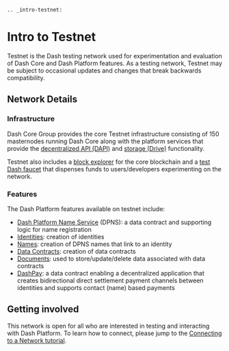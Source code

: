 ```{eval-rst}
.. _intro-testnet:
```

# Intro to Testnet

Testnet is the Dash testing network used for experimentation and evaluation of Dash Core and Dash Platform features. As a testing network, Testnet may be subject to occasional updates and changes that break backwards compatibility.

## Network Details

### Infrastructure

Dash Core Group provides the core Testnet infrastructure consisting of 150 masternodes running Dash Core along with the platform services that provide the [decentralized API (DAPI)](../explanations/dapi.md) and [storage (Drive)](../explanations/drive.md) functionality.

Testnet also includes a [block explorer](https://insight.testnet.networks.dash.org:3002/insight/) for the core blockchain and a [test Dash faucet](http://faucet.testnet.networks.dash.org/) that dispenses funds to users/developers experimenting on the network.

### Features

The Dash Platform features available on testnet include:

- [Dash Platform Name Service](../explanations/dpns.md) (DPNS): a data contract and supporting logic for name registration
- [Identities](../explanations/identity.md): creation of identities
- [Names](../explanations/dpns.md): creation of DPNS names that link to an identity
- [Data Contracts](../explanations/platform-protocol-data-contract.md): creation of data contracts
- [Documents](../explanations/platform-protocol-document.md): used to store/update/delete data associated with data contracts
- [DashPay](../explanations/dashpay.md): a data contract enabling a decentralized application that creates bidirectional direct settlement payment channels between identities and supports contact (name) based payments

## Getting involved

This network is open for all who are interested in testing and interacting with Dash Platform. To learn how to connect, please jump to the [Connecting to a Network tutorial](../tutorials/connecting-to-testnet.md).

